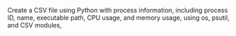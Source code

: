 Create a CSV file using Python with process information, including process ID, name, executable path, CPU usage, and memory usage, using os, psutil, and CSV modules, 
